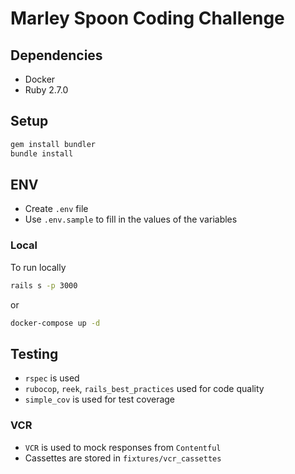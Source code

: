 # Marley Spoon Coding Challenge

## Dependencies

- Docker
- Ruby 2.7.0

## Setup

```bash
gem install bundler
bundle install
```

## ENV

- Create `.env` file
- Use `.env.sample` to fill in the values of the variables

### Local
To run locally
```bash
rails s -p 3000
```
or

```bash
docker-compose up -d
```
## Testing

- `rspec` is used
- `rubocop`, `reek`, `rails_best_practices` used for code quality
- `simple_cov` is used for test coverage

[](![asdad](https://imgur.com/Ody3HT4))
### VCR

- `VCR` is used to mock responses from `Contentful`
- Cassettes are stored in `fixtures/vcr_cassettes`
